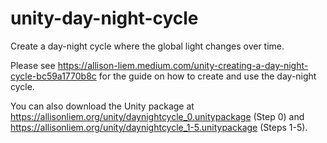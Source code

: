 # unity-day-night-cycle
Create a day-night cycle where the global light changes over time.

Please see https://allison-liem.medium.com/unity-creating-a-day-night-cycle-bc59a1770b8c for the guide on how to create and use the day-night cycle.

You can also download the Unity package at https://allisonliem.org/unity/daynightcycle_0.unitypackage (Step 0) and https://allisonliem.org/unity/daynightcycle_1-5.unitypackage (Steps 1-5).
